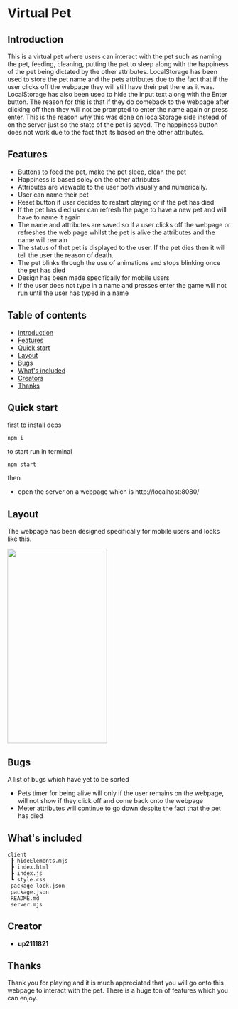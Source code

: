 # Virtual Pet


## Introduction
This is a virtual pet where users can interact with the pet such as naming the pet, feeding, cleaning, putting the pet to sleep along with the happiness of the pet being dictated by the other attributes. LocalStorage has been used to store the pet name and the pets attributes due to the fact that if the user clicks off the webpage they will still have their pet there as it was. LocalStorage has also been used to hide the input text along with the Enter button. The reason for this is that if they do comeback to the webpage after clicking off then they will not be prompted to enter the name again or press enter. This is the reason why this was done on localStorage side instead of on the server just so the state of the pet is saved. The happiness button does not work due to the fact that its based on the other attributes. 


## Features
- Buttons to feed the pet, make the pet sleep, clean the pet
- Happiness is based soley on the other attributes
- Attributes are viewable to the user both visually and numerically. 
- User can name their pet 
- Reset button if user decides to restart playing or if the pet has died 
- If the pet has died user can refresh the page to have a new pet and will have to name it again
- The name and attributes are saved so if a user clicks off the webpage or refreshes the web page whilst the pet is alive the attributes and the name will remain
- The status of thet pet is displayed to the user. If the pet dies then it will tell the user the reason of death. 
- The pet blinks through the use of animations and stops blinking once the pet has died 
- Design has been made specifically for mobile users
- If the user does not type in a name and presses enter the game will not run until the user has typed in a name



## Table of contents

- [Introduction](#introduction)
- [Features](#features)
- [Quick start](#quick-start)
- [Layout](#layout)
- [Bugs](#bugs)
- [What's included](#whats-included)
- [Creators](#creator)
- [Thanks](#thanks)


## Quick start

first to install deps
```bash
npm i
```
to start run in terminal

```
npm start
```
then  
- open the server on a webpage which is 
http://localhost:8080/

## Layout

The webpage has been designed specifically for mobile users and looks like this. 

<img src = 'https://user-images.githubusercontent.com/114497854/233987789-ebbef749-c56b-414c-b4ae-b351f607e763.gif' width = '224' height = '437px'>






## Bugs
A list of bugs which have yet to be sorted
- Pets timer for being alive will only if the user remains on the webpage, will not show if they click off and come back onto the webpage
- Meter attributes will continue to go down despite the fact that the pet has died


## What's included

```
client
 ┣ hideElements.mjs
 ┣ index.html
 ┣ index.js
 ┗ style.css
 package-lock.json
 package.json
 README.md
 server.mjs
 ```


## Creator

- **up2111821**






## Thanks

Thank you for playing and it is much appreciated that you will go onto this webpage to interact with the pet. There is a huge ton of features which you can enjoy. 
